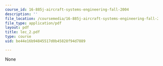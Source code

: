 ```yaml
---
course_id: 16-885j-aircraft-systems-engineering-fall-2004
description: ''
file_location: /coursemedia/16-885j-aircraft-systems-engineering-fall-2004/be44e16b94845517d0b45828f94d7889_lec_2.pdf
file_type: application/pdf
layout: pdf
title: lec_2.pdf
type: course
uid: be44e16b94845517d0b45828f94d7889

---
```

None